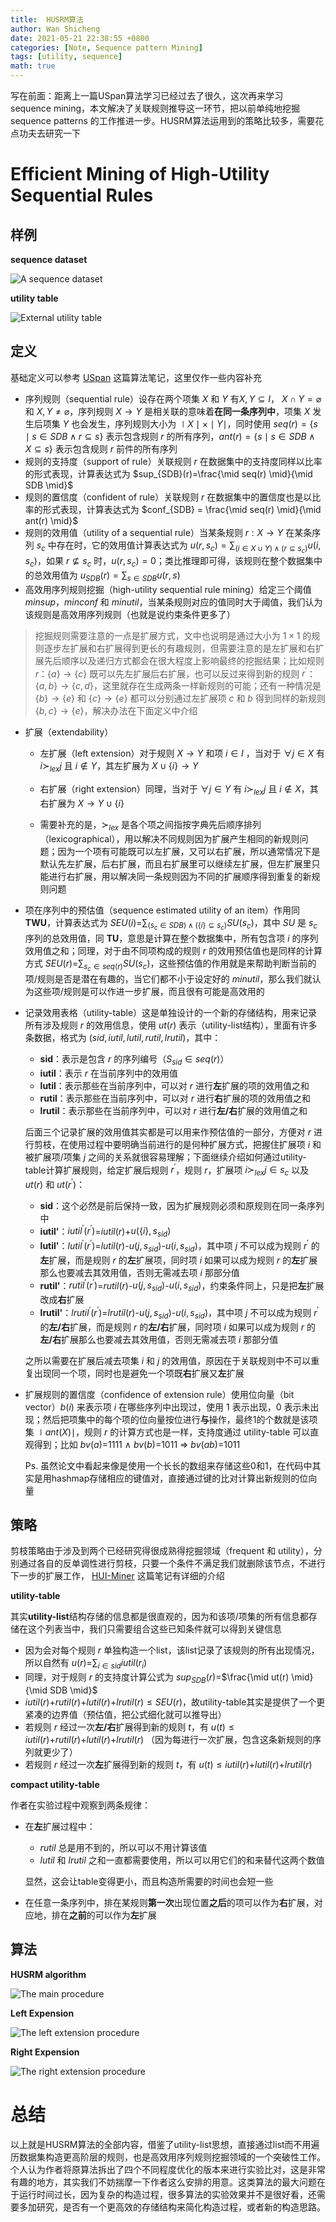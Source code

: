 ```yaml
---
title:  HUSRM算法
author: Wan Shicheng
date: 2021-05-21 22:38:55 +0800
categories: [Note, Sequence pattern Mining]
tags: [utility, sequence]
math: true
---
```


写在前面：距离上一篇USpan算法学习已经过去了很久，这次再来学习 sequence mining，本文解决了关联规则推导这一环节，把以前单纯地挖掘 sequence patterns 的工作推进一步。HUSRM算法运用到的策略比较多，需要花点功夫去研究一下

# Efficient Mining of High-Utility Sequential Rules

## 样例

**sequence dataset**

![A sequence dataset](/assets/img/algorithm/HUSRM算法/Dataset.png)

**utility table**

![External utility table](/assets/img/algorithm/HUSRM算法/Utility_table.png)

## 定义

基础定义可以参考 [USpan](https://suarne.github.io/posts/USpan/) 这篇算法笔记，这里仅作一些内容补充

+ 序列规则（sequential rule）设存在两个项集 $X$ 和 $Y$ 有$X, Y \subseteq I$， $X \cap Y = \varnothing$ 和 $X, Y \not= \varnothing$，序列规则 $X \rightarrow Y$ 是相关联的意味着**在同一条序列中**，项集 $X$ 发生后项集 $Y$ 也会发生，序列规则大小为 $\mid X \mid \times \mid Y \mid$，同时使用 $seq(r)=\lbrace s \mid s \in SDB \land r \subseteq s \rbrace$ 表示包含规则 $r$ 的所有序列，$ant(r)=\lbrace s \mid s \in SDB \land X \subseteq s \rbrace$ 表示包含规则 $r$ 前件的所有序列
+ 规则的支持度（support of rule）关联规则 $r$ 在数据集中的支持度同样以比率的形式表现，计算表达式为 $sup_{SDB}(r)=\frac{\mid seq(r) \mid}{\mid SDB \mid}$
+ 规则的置信度（confident of rule）关联规则 $r$ 在数据集中的置信度也是以比率的形式表现，计算表达式为 $conf_{SDB} = \frac{\mid seq(r) \mid}{\mid ant(r) \mid}$
+ 规则的效用值（utility of a sequential rule）当某条规则 $r: X \rightarrow Y$ 在某条序列 $s_c$ 中存在时，它的效用值计算表达式为 $u(r, s_c) = \sum_{(i \in X \cup Y) \land (r \subseteq s_c)}u(i, s_c)$，如果 $r \not\subseteq s_c$ 时，$u(r, s_c) = 0$；类比推理即可得，该规则在整个数据集中的总效用值为 $u_{SDB}(r) = \sum_{s \in SDB}u(r, s)$
+ 高效用序列规则挖掘（high-utility sequential rule mining）给定三个阈值 $minsup$，$minconf$ 和 $minutil$，当某条规则对应的值同时大于阈值，我们认为该规则是高效用序列规则（也就是说约束条件更多了）

> 挖掘规则需要注意的一点是扩展方式，文中也说明是通过大小为 $1 \times 1$ 的规则逐步左扩展和右扩展得到更长的有趣规则，但需要注意的是左扩展和右扩展先后顺序以及递归方式都会在很大程度上影响最终的挖掘结果；比如规则 $r$：$\lbrace a \rbrace \rightarrow \lbrace c \rbrace$ 既可以先左扩展后右扩展，也可以反过来得到新的规则 $r^\prime$：$\lbrace a, b \rbrace \rightarrow \lbrace c, d \rbrace$，这里就存在生成两条一样新规则的可能；还有一种情况是 $\lbrace b \rbrace \rightarrow \lbrace e \rbrace$ 和 $\lbrace c \rbrace \rightarrow \lbrace e \rbrace$ 都可以分别通过左扩展项 $c$ 和 $b$ 得到同样的新规则 $\lbrace b, c \rbrace \rightarrow \lbrace e \rbrace$，解决办法在下面定义中介绍

+ 扩展（extendability）

  + 左扩展（left extension）对于规则 $X \rightarrow Y$ 和项 $i \in I$ ，当对于 $\forall j \in X$ 有 $i \succ_{lex} j$ 且 $i \not\in Y$，其左扩展为 $X \cup \lbrace i \rbrace \rightarrow Y$

  + 右扩展（right extension）同理，当对于 $\forall j \in Y$ 有 $i \succ_{lex} j$ 且 $i \not\in X$，其右扩展为 $X \rightarrow Y \cup \lbrace i \rbrace$
  + 需要补充的是，$\succ_{lex}$ 是各个项之间指按字典先后顺序排列（lexicographical），用以解决不同规则因为扩展产生相同的新规则问题；因为一个项有可能既可以左扩展，又可以右扩展，所以通常情况下是默认先左扩展，后右扩展，而且右扩展里可以继续左扩展，但左扩展里只能进行右扩展，用以解决同一条规则因为不同的扩展顺序得到重复的新规则问题

+ 项在序列中的预估值（sequence estimated utility of an item）作用同 **TWU**，计算表达式为 $SEU(i)$=$\sum_{(s_c \in SDB) \land (\lbrace i \rbrace \subseteq s_c)}SU(s_c)$，其中 $SU$ 是 $s_c$ 序列的总效用值，同 **TU**，意思是计算在整个数据集中，所有包含项 $i$ 的序列效用值之和；同理，对于由不同项构成的规则 $r$ 的效用预估值也是同样的计算方式 $SEU(r)$=$\sum_{s_c \in seq(r)}SU(s_c)$，这些预估值的作用就是来帮助判断当前的项/规则是否是潜在有趣的，当它们都不小于设定好的 $minutil$，那么我们就认为这些项/规则是可以作进一步扩展，而且很有可能是高效用的

+ 记录效用表格（utility-table）这是单独设计的一个新的存储结构，用来记录所有涉及规则 $r$ 的效用信息，使用 $ut(r)$ 表示（utility-list结构），里面有许多条数据，格式为 $(sid, iutil, lutil, rutil, lrutil)$，其中：

  + **sid**：表示是包含 $r$ 的序列编号（$S_{sid} \in seq(r)$）
  + **iutil**：表示 $r$ 在当前序列中的效用值
  + **lutil**：表示那些在当前序列中，可以对 $r$ 进行**左**扩展的项的效用值之和
  + **rutil**：表示那些在当前序列中，可以对 $r$ 进行**右**扩展的项的效用值之和
  + **lrutil**：表示那些在当前序列中，可以对 $r$ 进行**左/右**扩展的效用值之和

  后面三个记录扩展的效用值其实都是可以用来作预估值的一部分，方便对 $r$ 进行剪枝，在使用过程中要明确当前进行的是何种扩展方式，把握住扩展项 $i$ 和被扩展项/项集 $j$ 之间的关系就很容易理解；下面继续介绍如何通过utility-table计算扩展规则，给定扩展后规则 $r^\prime$，规则 $r$，扩展项 $i \succ_{lex} j \in s_c$ 以及 $ut(r)$ 和 $ut(r^\prime)$：

  + **sid**：这个必然是前后保持一致，因为扩展规则必须和原规则在同一条序列中
  + **iutil'**：$iutil^\prime(r^\prime)$=$iutil(r)$+$u(\lbrace i \rbrace, s_{sid})$
  + **lutil'**：$lutil^\prime(r^\prime)$=$lutil(r)$-$u(j, s_{sid})$-$u(i, s_{sid})$，其中项 $j$ 不可以成为规则 $r^\prime$ 的**左**扩展，而是规则 $r$ 的**左**扩展项，同时项 $i$ 如果可以成为规则 $r$ 的**左**扩展那么也要减去其效用值，否则无需减去项 $i$ 那部分值
  + **rutil'**：$rutil^\prime(r^\prime)$=$rutil(r)$-$u(j, s_{sid})$-$u(i, s_{sid})$，约束条件同上，只是把**左**扩展改成**右**扩展
  + **lrutil'**：$lrutil^\prime(r^\prime)$=$lrutil(r)$-$u(j, s_{sid})$-$u(i, s_{sid})$，其中项 $j$ 不可以成为规则 $r^\prime$ 的**左/右**扩展，而是规则 $r$ 的**左/右**扩展，同时项 $i$ 如果可以成为规则 $r$ 的**左/右**扩展那么也要减去其效用值，否则无需减去项 $i$ 那部分值

  之所以需要在扩展后减去项集 $i$ 和 $j$ 的效用值，原因在于关联规则中不可以重复出现同一个项，同时也是避免一个项既**右**扩展又**左**扩展

+ 扩展规则的置信度（confidence of extension rule）使用位向量（bit vector）$b(i)$ 来表示项 $i$ 在哪些序列中出现过，使用 $1$ 表示出现，$0$ 表示未出现；然后把项集中的每个项的位向量按位进行**与**操作，最终$1$的个数就是该项集 $\mid ant(X) \mid$，规则 $r$ 的计算方式也是一样，支持度通过 utility-table 可以直观得到；比如 $bv(a)$=1111 $\land$ $bv(b)$=1011 $\Rightarrow$ $bv(ab)$=1011

  Ps. 虽然论文中看起来像是使用一个长长的数组来存储这些0和1，在代码中其实是用hashmap存储相应的键值对，直接通过键的比对计算出新规则的位向量

## 策略

剪枝策略由于涉及到两个已经研究得很成熟得挖掘领域（frequent 和 utility），分别通过各自的反单调性进行剪枝，只要一个条件不满足我们就删除该节点，不进行下一步的扩展工作， [HUI-Miner](https://suarne.github.io/posts/HUI-Miner%E7%AE%97%E6%B3%95/) 这篇笔记有详细的介绍

**utility-table**

其实**utility-list**结构存储的信息都是很直观的，因为和该项/项集的所有信息都存储在这个列表当中，我们只需要组合这些已知条件就可以得到关键信息

+ 因为会对每个规则 $r$ 单独构造一个list，该list记录了该规则的所有出现情况，所以自然有 $u(r)$=$\sum_{i \in sid}iutil(r_i)$
+ 同理，对于规则 $r$ 的支持度计算公式为 $sup_{SDB}(r)$=$\frac{\mid ut(r) \mid}{\mid SDB \mid}$
+ $iutil(r)$+$rutil(r)$+$lutil(r)$+$lrutil(r) \le SEU(r)$，故utility-table其实是提供了一个更紧凑的边界值（预估值，把公式细化就可以推导出）
+ 若规则 $r$ 经过一次**左/右**扩展得到新的规则 $t$，有 $u(t) \le iutil(r)$+$rutil(r)$+$lutil(r)$+$lrutil(r)$  （因为每进行一次扩展，包含这条新规则的序列就更少了）
+ 若规则 $r$ 经过一次**左**扩展得到新的规则 $t$，有 $u(t) \le iutil(r)$+$lutil(r)$+$lrutil(r)$

**compact utility-table**

作者在实验过程中观察到两条规律：

+ 在**左**扩展过程中：

  + $rutil$ 总是用不到的，所以可以不用计算该值
  + $lutil$ 和 $lrutil$ 之和一直都需要使用，所以可以用它们的和来替代这两个数值

  显然，这会让table变得更小，而且构造所需要的时间也会短一些

+ 在任意一条序列中，排在某规则**第一次**出现位置**之后**的项可以作为**右**扩展，对应地，排在**之前**的可以作为**左**扩展

## 算法

**HUSRM algorithm**

![The main procedure](/assets/img/algorithm/HUSRM算法/Main_procedure.png)

**Left Expension**

![The left extension procedure](/assets/img/algorithm/HUSRM算法/Left_expension_procedure.png)

**Right Expension**

![The right extension procedure](/assets/img/algorithm/HUSRM算法/Right_expension_procedure.png)

# 总结

以上就是HUSRM算法的全部内容，借鉴了utility-list思想，直接通过list而不用遍历数据集构造更高阶层的规则，也是高效用序列规则挖掘领域的一个突破性工作。个人认为作者将原算法拆出了四个不同程度优化的版本来进行实验比对，这是非常有趣的地方，其实我们不妨揣摩一下作者这么安排的用意。这类算法的最大问题在于运行时间过长，因为复杂的构造过程，很多算法的实验效果并不是很好看，还需要多加研究，是否有一个更高效的存储结构来简化构造过程，或者新的构造思路。
